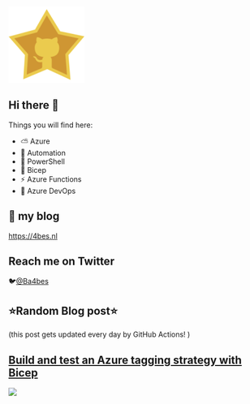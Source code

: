 ![Github Star](Assets/github-stars-logo_Color.png)

## Hi there 👋

Things you will find here:
- ⛅ Azure
- 🚗 Automation
- 🐚 PowerShell
- 💪 Bicep
- ⚡ Azure Functions
- 🚀 Azure DevOps


## 📝 my blog
<https://4bes.nl>

## Reach me on Twitter
🐦[@Ba4bes](https://twitter.com/Ba4bes)

<!---
- 🔭 I’m currently working on ...
- 🌱 I’m currently learning ...
- 👯 I’m looking to collaborate on ...
- 🤔 I’m looking for help with ...
- 💬 Ask me about ...
- 📫 How to reach me: ...
- 😄 Pronouns: ...
- ⚡ Fun fact: I have a standard poodle 🐩

-->

## ⭐Random Blog post⭐

(this post gets updated every day by GitHub Actions! )

<!-- Link -->
## [Build and test an Azure tagging strategy with Bicep](https://4bes.nl/2022/01/16/build-and-test-an-azure-tagging-strategy-in-bicep/)

<a href="https://4bes.nl/2022/01/16/build-and-test-an-azure-tagging-strategy-in-bicep/"><img src="https://4bes.nl/2018/10/16/script-download-and-install-powershell-core/" height="250px"></a>

